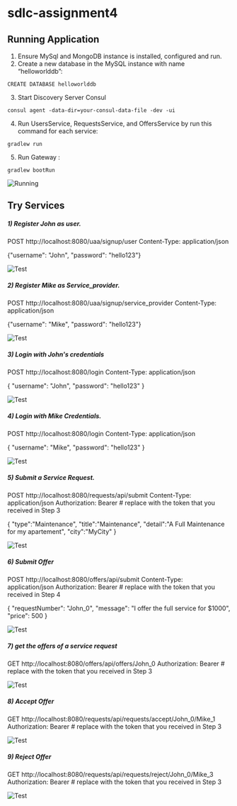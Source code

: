 # sdlc-assignment4

## Running Application

  1. Ensure MySql and MongoDB instance is installed, configured and run.
  2. Create a new database in the MySQL instance with name “helloworlddb”:
  ```
  CREATE DATABASE helloworlddb
  ```
  3. Start Discovery Server Consul
  ```
  consul agent -data-dir=your-consul-data-file -dev -ui
  ```
  4. Run UsersService, RequestsService, and OffersService by run this command for each service:
  ```
  gradlew run
  ```
  5. Run Gateway :
  ```
  gradlew bootRun
 
  ```
  
  ![Running](https://github.com/Xinqi-Zhang-USF/sdlc-assignment4/blob/main/screenshot/Screen%20Shot%202021-02-23%20at%203.28.58%20AM.png)
  
  ## Try Services

##### 1) Register John as user.
POST http://localhost:8080/uaa/signup/user
Content-Type: application/json

{"username":  "John", "password": "hello123"}


![Test](https://github.com/Xinqi-Zhang-USF/sdlc-assignment4/blob/main/screenshot/Screen%20Shot%202021-02-23%20at%203.38.08%20AM.png)

##### 2) Register Mike as Service_provider.
POST http://localhost:8080/uaa/signup/service_provider
Content-Type: application/json

{"username":  "Mike", "password": "hello123"}

![Test](https://github.com/Xinqi-Zhang-USF/sdlc-assignment4/blob/main/screenshot/Screen%20Shot%202021-02-23%20at%203.38.54%20AM.png)

##### 3) Login with John's credentials 
POST http://localhost:8080/login
Content-Type: application/json

{
  "username": "John",
  "password": "hello123"
}

![Test](https://github.com/Xinqi-Zhang-USF/sdlc-assignment4/blob/main/screenshot/Screen%20Shot%202021-02-23%20at%203.39.54%20AM.png)

##### 4) Login with Mike Credentials. 
POST http://localhost:8080/login
Content-Type: application/json

{
  "username": "Mike",
  "password": "hello123"
}

![Test](https://github.com/Xinqi-Zhang-USF/sdlc-assignment4/blob/main/screenshot/Screen%20Shot%202021-02-23%20at%203.41.05%20AM.png)


##### 5) Submit a Service Request. 
POST http://localhost:8080/requests/api/submit
Content-Type: application/json
Authorization: Bearer <token> # replace <token> with the token that you received in Step 3

{
     "type":"Maintenance",
     "title":"Maintenance",
     "detail":"A Full Maintenance for my apartement",
      "city":"MyCity"
}

![Test](https://github.com/Xinqi-Zhang-USF/sdlc-assignment4/blob/main/screenshot/Screen%20Shot%202021-02-23%20at%203.45.21%20AM.png)

##### 6) Submit Offer
POST http://localhost:8080/offers/api/submit
Content-Type: application/json
Authorization: Bearer <token> # replace <token> with the token that you received in Step 4

{
   "requestNumber": "John_0", 
    "message": "I offer the full service for $1000",
    "price": 500
}

![Test](https://github.com/Xinqi-Zhang-USF/sdlc-assignment4/blob/main/screenshot/Screen%20Shot%202021-02-23%20at%203.47.37%20AM.png)

##### 7) get the offers of a service request 
GET http://localhost:8080/offers/api/offers/John_0
Authorization: Bearer <token> # replace <token> with the token that you received in Step 3

![Test](https://github.com/Xinqi-Zhang-USF/sdlc-assignment4/blob/main/screenshot/Screen%20Shot%202021-02-23%20at%203.49.12%20AM.png)

##### 8) Accept Offer
GET http://localhost:8080/requests/api/requests/accept/John_0/Mike_1
Authorization: Bearer <token> # replace <token> with the token that you received in Step 3

![Test](https://github.com/Xinqi-Zhang-USF/sdlc-assignment4/blob/main/screenshot/Screen%20Shot%202021-02-23%20at%203.49.35%20AM.png)

##### 9) Reject Offer
GET http://localhost:8080/requests/api/requests/reject/John_0/Mike_3
Authorization: Bearer <token> # replace <token> with the token that you received in Step 3

![Test](https://github.com/Xinqi-Zhang-USF/sdlc-assignment4/blob/main/screenshot/Screen%20Shot%202021-02-23%20at%203.50.08%20AM.png)
  

